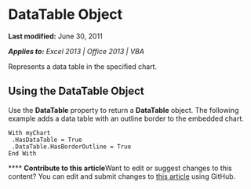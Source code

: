 
# DataTable Object

 **Last modified:** June 30, 2011

 _**Applies to:** Excel 2013 | Office 2013 | VBA_

Represents a data table in the specified chart.


## Using the DataTable Object

Use the  **DataTable** property to return a **DataTable** object. The following example adds a data table with an outline border to the embedded chart.


```
With myChart 
 .HasDataTable = True 
 .DataTable.HasBorderOutline = True 
End With
```


****   **Contribute to this article**Want to edit or suggest changes to this content? You can edit and submit changes to  [this article](https://github.com/jhershey00/VBA_Excel_Test/OpenXMLCon/articles/cf9aa637-3b5d-1e18-1956-291a0295dddf.md) using GitHub.

